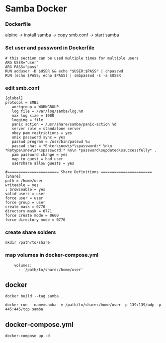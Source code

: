 # Samba Docker



### Dockerfile
alpine -> install samba -> copy smb.conf -> start samba

### Set user and password in **Dockerfile**
```
# this section can be used multiple times for multiple users
ARG USER="user"
ARG PASS="pass"
RUN adduser -D $USER && echo "$USER:$PASS" | chpasswd
RUN (echo $PASS; echo $PASS) | smbpasswd -s -a $USER
```

### edit **smb.conf**
```
[global]
protocol = SMB3
   workgroup = WORKGROUP
   log file = /var/log/samba/log.%m
   max log size = 1000
   logging = file
   panic action = /usr/share/samba/panic-action %d
   server role = standalone server
   obey pam restrictions = yes
   unix password sync = yes
   passwd program = /usr/bin/passwd %u
   passwd chat = *Enter\snew\s*\spassword:* %n\n *Retype\snew\s*\spassword:* %n\n *password\supdated\ssuccessfully* .
   pam password change = yes
   map to guest = bad user
   usershare allow guests = yes

#======================= Share Definitions =======================
[Share] 
path = /home/user
writeable = yes 
; browseable = yes 
valid users = user
force user = user
force group = user
create mask = 0770 
directory mask = 0771 
force create mode = 0660 
force directory mode = 0770 
```

### create share solders
```
mkdir /path/to/share
```

### map volumes in **docker-compose.yml**
```
    volumes:
      - '/path/to/share:/home/user'
```


## docker
```
docker build --tag samba .

docker run --name=samba -v /path/to/share:/home/user -p 139:139/udp -p 445:445/tcp samba
```
## docker-compose.yml
```
docker-compose up -d
```
